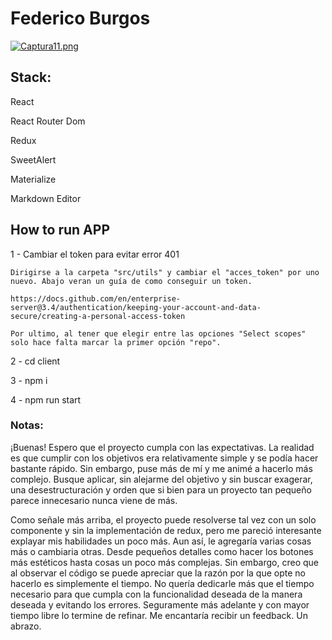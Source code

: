 # Federico Burgos

[![Captura11.png](https://i.postimg.cc/Qd86m6NM/Captura11.png)](https://postimg.cc/0b4d20wg)


## Stack:

React

React Router Dom

Redux

SweetAlert

Materialize 

Markdown Editor


## How to run APP


1 - Cambiar el token para evitar error 401
    
    Dirigirse a la carpeta "src/utils" y cambiar el "acces_token" por uno nuevo. Abajo veran un guía de como conseguir un token.
    
    https://docs.github.com/en/enterprise-server@3.4/authentication/keeping-your-account-and-data-secure/creating-a-personal-access-token
    
    Por ultimo, al tener que elegir entre las opciones "Select scopes" solo hace falta marcar la primer opción "repo".

2 - cd client

3 - npm i

4 - npm run start


### Notas:

¡Buenas! Espero que el proyecto cumpla con las expectativas. La realidad es que cumplir con los objetivos era relativamente simple y se podía hacer bastante rápido. Sin embargo, puse más de mí y me animé a hacerlo más complejo. Busque aplicar, sin alejarme del objetivo y sin buscar exagerar, una desestructuración y orden que si bien para un proyecto tan pequeño parece innecesario nunca viene de más.

Como señale más arriba, el proyecto puede resolverse tal vez con un solo componente y sin la implementación de redux, pero me pareció interesante explayar mis habilidades un poco más. Aun así, le agregaría varias cosas más o cambiaria otras. Desde pequeños detalles como hacer los botones más estéticos hasta cosas un poco más complejas. Sin embargo, creo que al observar el código se puede apreciar que la razón por la que opte no hacerlo es simplemente el tiempo. No quería dedicarle más que el tiempo necesario para que cumpla con la funcionalidad deseada de la manera deseada y evitando los errores. Seguramente más adelante y con mayor tiempo libre lo termine de refinar. Me encantaría recibir un feedback. Un abrazo.
